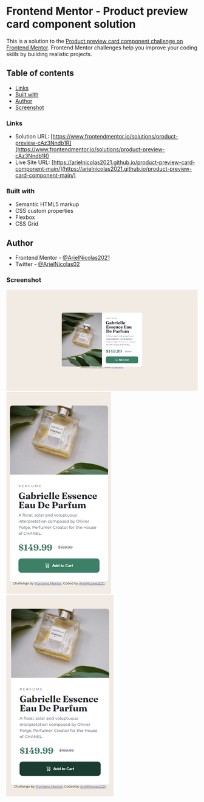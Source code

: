 # Frontend Mentor - Product preview card component solution

This is a solution to the [Product preview card component challenge on Frontend Mentor](https://www.frontendmentor.io/challenges/product-preview-card-component-GO7UmttRfa). Frontend Mentor challenges help you improve your coding skills by building realistic projects. 

## Table of contents

- [Links](#links)
- [Built with](#built-with)
- [Author](#author)
- [Screenshot](#screenshot)

### Links

- Solution URL: [https://www.frontendmentor.io/solutions/product-preview-cAz3Nndb1R](https://www.frontendmentor.io/solutions/product-preview-cAz3Nndb1R)
- Live Site URL: [https://arielnicolas2021.github.io/product-preview-card-component-main/](https://arielnicolas2021.github.io/product-preview-card-component-main/)

### Built with

- Semantic HTML5 markup
- CSS custom properties
- Flexbox
- CSS Grid

## Author

- Frontend Mentor - [@ArielNicolas2021](https://www.frontendmentor.io/profile/ArielNicolas2021)
- Twitter - [@ArielNicolas02](https://www.twitter.com/ArielNicolas02)

### Screenshot

![](./design/Product%20preview%20desktop.png)
![](./design/Product%20preview%20mobile.png)
![](./design/Product%20preview%20mobile%20hover.png)